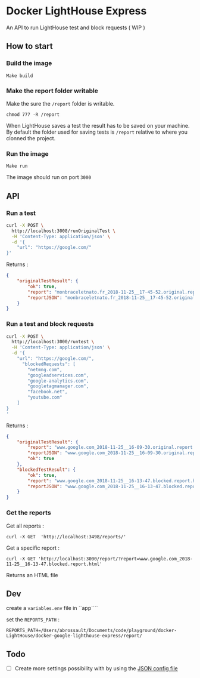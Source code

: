 # Docker LightHouse Express

An API to run LightHouse test and block requests ( WIP )

## How to start

### Build the image 
 
```Make build```

### Make the report folder writable 

Make the sure the ```/report``` folder is writable. 

```chmod 777 -R /report``` 

When LightHouse saves a test the result has to be saved on your machine.
By default the folder used for saving tests is ```/report``` relative to where you clonned the project.

### Run the image

```Make run ```

The image should run on port ```3000```


## API


### Run a test

```bash
curl -X POST \
  http://localhost:3008/runOriginalTest \
  -H 'Content-Type: application/json' \
  -d '{
	"url": "https://google.com/"
}'
```

Returns :

```JSON
{
    "originalTestResult": {
        "ok": true,
        "report": "monbraceletnato.fr_2018-11-25__17-45-52.original.report.html",
        "reportJSON": "monbraceletnato.fr_2018-11-25__17-45-52.original.report.json"
    }
}
```

### Run a test and block requests

```bash
curl -X POST \
  http://localhost:3000/runtest \
  -H 'Content-Type: application/json' \
  -d '{
	"url": "https://google.com/",
	  "blockedRequests": [
        "netmng.com",
        "googleadservices.com",
        "google-analytics.com",
        "googletagmanager.com",
        "facebook.net",
        "youtube.com"
    ]
}
'
```

Returns : 

```JSON 
{
    "originalTestResult": {
        "report": "www.google.com_2018-11-25__16-09-30.original.report.html",
        "reportJSON": "www.google.com_2018-11-25__16-09-30.original.report.json",
        "ok": true
    },
    "blockedTestResult": {
        "ok": true,
        "report": "www.google.com_2018-11-25__16-13-47.blocked.report.html",
        "reportJSON": "www.google.com_2018-11-25__16-13-47.blocked.report.json"
    }
}
```


### Get the reports 

Get all reports : 

```
curl -X GET  'http://localhost:3498/reports/'
```

Get a specific report : 

```
curl -X GET 'http://localhost:3000/report/?report=www.google.com_2018-11-25__16-13-47.blocked.report.html'
```

Returns an HTML file


## Dev 

create a ```variables.env``` file in ``app````

set the ```REPORTS_PATH``` :

````
REPORTS_PATH=/Users/abrossault/Documents/code/playground/docker-LightHouse/docker-google-lighthouse-express/report/
````


## Todo 

- [ ] Create more settings possibility with by using the [JSON config file](https://github.com/GoogleChrome/lighthouse/blob/master/docs/configuration.md)

